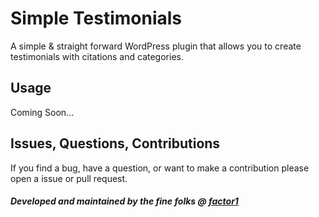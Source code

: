 # Simple Testimonials
A simple & straight forward WordPress plugin that allows you to create testimonials with citations and categories.

## Usage
Coming Soon...

## Issues, Questions, Contributions
If you find a bug, have a question, or want to make a contribution please open a issue or pull request.

##### Developed and maintained by the fine folks @ [factor1](https://factor1studios.com)
